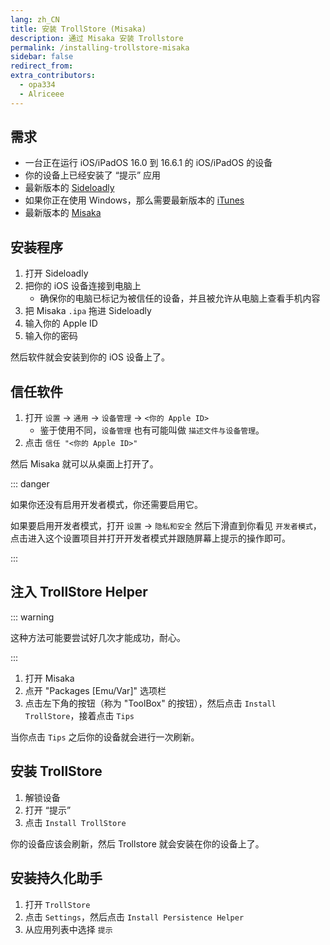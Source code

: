 ```yaml
---
lang: zh_CN
title: 安装 TrollStore (Misaka)
description: 通过 Misaka 安装 Trollstore
permalink: /installing-trollstore-misaka
sidebar: false
redirect_from:
extra_contributors:
  - opa334
  - Alriceee
---
```


## 需求

- 一台正在运行 iOS/iPadOS 16.0 到 16.6.1 的 iOS/iPadOS 的设备
- 你的设备上已经安装了 “提示” 应用
- 最新版本的 [Sideloadly](https://sideloadly.io/)
- 如果你正在使用 Windows，那么需要最新版本的 [iTunes](https://www.apple.com/itunes/download/win64) 
- 最新版本的 [Misaka](https://github.com/straight-tamago/misaka/releases/latest)

## 安装程序

1. 打开 Sideloadly
1. 把你的 iOS 设备连接到电脑上
    - 确保你的电脑已标记为被信任的设备，并且被允许从电脑上查看手机内容
1. 把 Misaka `.ipa` 拖进 Sideloadly
1. 输入你的 Apple ID
1. 输入你的密码

然后软件就会安装到你的 iOS 设备上了。

## 信任软件

1. 打开 `设置` -> `通用` -> `设备管理` -> `<你的 Apple ID>`
    - 鉴于使用不同，`设备管理` 也有可能叫做 `描述文件与设备管理`。
1. 点击 `信任 "<你的 Apple ID>"`

然后 Misaka 就可以从桌面上打开了。

::: danger

如果你还没有启用开发者模式，你还需要启用它。

如果要启用开发者模式，打开 `设置` -> `隐私和安全` 然后下滑直到你看见 `开发者模式`，点击进入这个设置项目并打开开发者模式并跟随屏幕上提示的操作即可。

:::

## 注入 TrollStore Helper

::: warning

这种方法可能要尝试好几次才能成功，耐心。

:::

1. 打开 Misaka
1. 点开 "Packages [Emu/Var]" 选项栏
1. 点击左下角的按钮（称为 "ToolBox" 的按钮），然后点击 `Install TrollStore`，接着点击 `Tips`

当你点击 `Tips` 之后你的设备就会进行一次刷新。

## 安装 TrollStore

1. 解锁设备
1. 打开 “提示”
1. 点击 `Install TrollStore`

你的设备应该会刷新，然后 Trollstore 就会安装在你的设备上了。

## 安装持久化助手

1. 打开 `TrollStore`
1. 点击 `Settings`，然后点击 `Install Persistence Helper`
1. 从应用列表中选择 `提示`